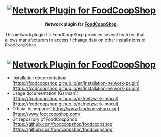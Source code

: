 <h1 align="center">
  <a href="https://www.foodcoopshop.com"><img src="https://foodcoopshop.github.io/assets/img/network-plugin-logo.png" alt="Network Plugin for FoodCoopShop"></a>
</h1>

<h4 align="center">Network plugin for <a href="https://github.com/foodcoopshop/foodcoopshop">FoodCoopShop</a>.</h4>

This network plugin for FoodCoopShop provides several features that allows manufacturers to access / change data on other installations of FoodCoopShop.

<h1 align="center">
  <a href="https://foodcoopshop.github.io/de/netzwerk-modul"><img src="https://foodcoopshop.github.io/assets/img/netzwerk-modul/produktdaten-synchronisieren-vorschau.png" alt="Network Plugin for FoodCoopShop"></a>
</h1>


* Installation documentation: [https://foodcoopshop.github.io/en/installation-network-plugin](https://foodcoopshop.github.io/en/installation-network-plugin)
* Usage documentation (German): [https://foodcoopshop.github.io/de/netzwerk-modul](https://foodcoopshop.github.io/de/netzwerk-modul)
* Official homepage: [https://www.foodcoopshop.com](https://www.foodcoopshop.com/)
* Git repository of FoodCoopShop: [https://github.com/foodcoopshop/foodcoopshop](https://github.com/foodcoopshop/foodcoopshop)

